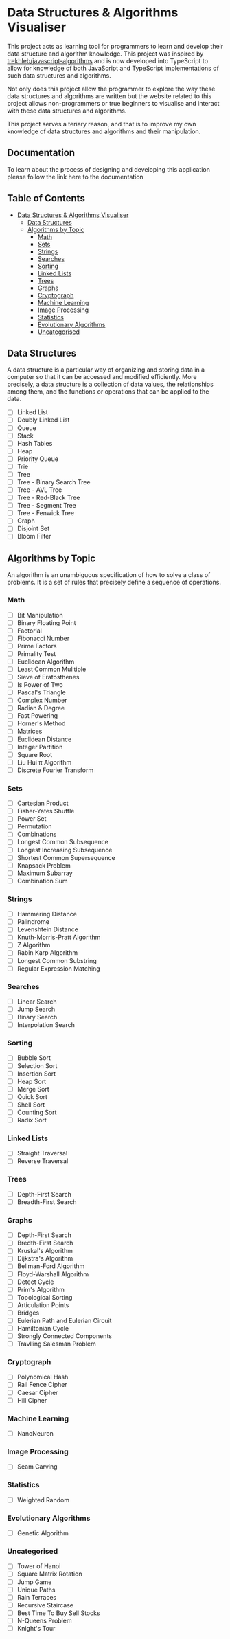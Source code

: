 # Data Structures & Algorithms Visualiser
This project acts as learning tool for programmers to learn and develop their data structure and algorithm knowledge. This project was inspired by [trekhleb/javascript-algorithms](https://github.com/trekhleb/javascript-algorithms) and is now developed into TypeScript to allow for knowledge of both JavaScript and TypeScript implementations of such data structures and algorithms.

Not only does this project allow the programmer to explore the way these data structures and algorithms are written but the website related to this project allows non-programmers or true beginners to visualise and interact with these data structures and algorithms.

This project serves a teriary reason, and that is to improve my own knowledge of data structures and algorithms and their manipulation.

## Documentation
To learn about the process of designing and developing this application please follow the link here to the documentation

## Table of Contents
- [Data Structures & Algorithms Visualiser](#data-structures---algorithms-visualiser)
  * [Data Structures](#data-structures)
  * [Algorithms by Topic](#algorithms)
    + [Math](#math)
    + [Sets](#sets)
    + [Strings](#strings)
    + [Searches](#searches)
    + [Sorting](#sorting)
    + [Linked Lists](#linked-lists)
    + [Trees](#trees)
    + [Graphs](#graphs)
    + [Cryptograph](#cryptograph)
    + [Machine Learning](#machine-learning)
    + [Image Processing](#image-processing)
    + [Statistics](#statistics)
    + [Evolutionary Algorithms](#evolutionary-algorithms)
    + [Uncategorised](#uncategorised)

## Data Structures
A data structure is a particular way of organizing and storing data in a computer so that it can be accessed and modified efficiently. More precisely, a data structure is a collection of data values, the relationships among them, and the functions or operations that can be applied to the data.

- [ ] Linked List
- [ ] Doubly Linked List
- [ ] Queue
- [ ] Stack
- [ ] Hash Tables
- [ ] Heap
- [ ] Priority Queue
- [ ] Trie
- [ ] Tree
- [ ] Tree - Binary Search Tree
- [ ] Tree - AVL Tree
- [ ] Tree - Red-Black Tree
- [ ] Tree - Segment Tree
- [ ] Tree - Fenwick Tree
- [ ] Graph
- [ ] Disjoint Set
- [ ] Bloom Filter

## Algorithms by Topic
An algorithm is an unambiguous specification of how to solve a class of problems. It is a set of rules that precisely define a sequence of operations.

### Math
- [ ] Bit Manipulation
- [ ] Binary Floating Point
- [ ] Factorial
- [ ] Fibonacci Number
- [ ] Prime Factors
- [ ] Primality Test
- [ ] Euclidean Algorithm
- [ ] Least Common Mulitiple
- [ ] Sieve of Eratosthenes
- [ ] Is Power of Two
- [ ] Pascal's Triangle
- [ ] Complex Number
- [ ] Radian & Degree
- [ ] Fast Powering
- [ ] Horner's Method
- [ ] Matrices
- [ ] Euclidean Distance
- [ ] Integer Partition
- [ ] Square Root
- [ ] Liu Hui π Algorithm
- [ ] Discrete Fourier Transform

### Sets
- [ ] Cartesian Product
- [ ] Fisher-Yates Shuffle
- [ ] Power Set
- [ ] Permutation
- [ ] Combinations
- [ ] Longest Common Subsequence
- [ ] Longest Increasing Subsequence
- [ ] Shortest Common Supersequence
- [ ] Knapsack Problem
- [ ] Maximum Subarray
- [ ] Combination Sum

### Strings
- [ ] Hammering Distance
- [ ] Palindrome
- [ ] Levenshtein Distance
- [ ] Knuth-Morris-Pratt Algorithm
- [ ] Z Algorithm
- [ ] Rabin Karp Algorithm
- [ ] Longest Common Substring
- [ ] Regular Expression Matching

### Searches
- [ ] Linear Search
- [ ] Jump Search
- [ ] Binary Search
- [ ] Interpolation Search

### Sorting
- [ ] Bubble Sort
- [ ] Selection Sort
- [ ] Insertion Sort
- [ ] Heap Sort
- [ ] Merge Sort
- [ ] Quick Sort
- [ ] Shell Sort
- [ ] Counting Sort
- [ ] Radix Sort

### Linked Lists
- [ ] Straight Traversal
- [ ] Reverse Traversal

### Trees
- [ ] Depth-First Search
- [ ] Breadth-First Search

### Graphs
- [ ] Depth-First Search
- [ ] Bredth-First Search
- [ ] Kruskal's Algorithm
- [ ] Dijkstra's Algorithm
- [ ] Bellman-Ford Algorithm
- [ ] Floyd-Warshall Algorithm
- [ ] Detect Cycle
- [ ] Prim's Algorithm
- [ ] Topological Sorting
- [ ] Articulation Points
- [ ] Bridges
- [ ] Eulerian Path and Eulerian Circuit
- [ ] Hamiltonian Cycle
- [ ] Strongly Connected Components
- [ ] Travlling Salesman Problem

### Cryptograph
- [ ] Polynomical Hash
- [ ] Rail Fence Cipher
- [ ] Caesar Cipher
- [ ] Hill Cipher

### Machine Learning
- [ ] NanoNeuron

### Image Processing
- [ ] Seam Carving

### Statistics
- [ ] Weighted Random

### Evolutionary Algorithms
- [ ] Genetic Algorithm

### Uncategorised
- [ ] Tower of Hanoi
- [ ] Square Matrix Rotation
- [ ] Jump Game
- [ ] Unique Paths
- [ ] Rain Terraces
- [ ] Recursive Staircase
- [ ] Best Time To Buy Sell Stocks
- [ ] N-Queens Problem
- [ ] Knight's Tour

